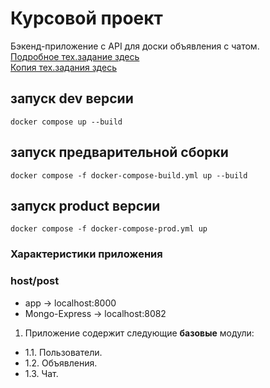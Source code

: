 # Курсовой проект

Бэкенд-приложение с API для доски объявления с чатом.   
[Подробное тех.задание здесь](https://github.com/netology-code/ndse-diplom)      
[Копия тех.задания здесь](https://github.com/riadesigner/course-app/blob/main/original-task.md)   


## запуск dev версии
```shell
docker compose up --build
```

## запуск предварительной сборки
```shell
docker compose -f docker-compose-build.yml up --build 
```

## запуск product версии
```shell
docker compose -f docker-compose-prod.yml up
```


### Характеристики приложения

### host/post

- app -> localhost:8000   
- Mongo-Express -> localhost:8082   

1. Приложение содержит следующие **базовые** модули:

- 1.1. Пользователи.
- 1.2. Объявления.
- 1.3. Чат.




